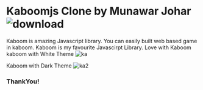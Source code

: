 # Kaboomjs Clone by Munawar Johar ![download](https://user-images.githubusercontent.com/106137102/201597898-352ba7f7-dba2-42b1-b584-58b272d5d54d.png)
Kaboom is amazing Javascript library.
You can easily built web based game in kaboom.
Kaboom is my favourite Javascirpt Library.
Love with Kaboom
kaboom with White Theme
![ka](https://user-images.githubusercontent.com/106137102/201598208-328212fc-17cb-4152-a6fb-f640e6bffbc6.PNG)

Kaboom with Dark Theme
![ka2](https://user-images.githubusercontent.com/106137102/201598444-df1149ea-daec-484e-a476-58fc668aef68.PNG)


### ThankYou!
